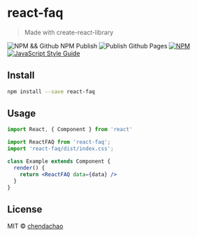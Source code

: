 # react-faq

> Made with create-react-library

![NPM && Github NPM Publish](https://github.com/chendachao/react-faq/workflows/NPM%20&&%20Github%20NPM%20Publish/badge.svg)
![Publish Github Pages](https://github.com/chendachao/react-faq/workflows/Publish%20Github%20Pages/badge.svg)
[![NPM](https://img.shields.io/npm/v/react-faq.svg)](https://www.npmjs.com/package/react-faq) [![JavaScript Style Guide](https://img.shields.io/badge/code_style-standard-brightgreen.svg)](https://standardjs.com)

## Install

```bash
npm install --save react-faq
```

## Usage

```jsx
import React, { Component } from 'react'

import ReactFAQ from 'react-faq';
import 'react-faq/dist/index.css';

class Example extends Component {
  render() {
    return <ReactFAQ data={data} />
  }
}
```

## License

MIT © [chendachao](https://github.com/chendachao)
